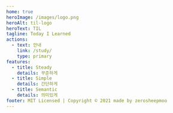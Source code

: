 ```yaml
---
home: true
heroImage: /images/logo.png
heroAlt: til-logo
heroText: TIL
tagline: Today I Learned
actions:
  - text: 안내
    link: /study/
    type: primary
features:
  - title: Steady
    details: 꾸준하게
  - title: Simple
    details: 간단하게
  - title: Semantic
    details: 의미있게
footer: MIT Licensed | Copyright © 2021 made by zerosheepmoo
---
```

